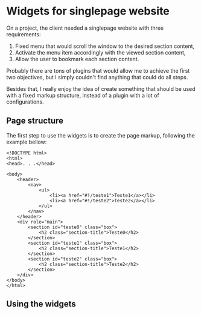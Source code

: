 # Widgets for singlepage website

On a project, the client needed a singlepage website with three requirements:

1. Fixed menu that would scroll the window to the desired section content,
2. Activate the menu item accordingly with the viewed section content,
3. Allow the user to bookmark each section content.

Probably there are tons of plugins that would allow me to achieve the first two
objectives, but I simply couldn't find anything that could do all steps.

Besides that, I really enjoy the idea of create something that should be used
with a fixed markup structure, instead of a plugin with a lot of configurations.

## Page structure

The first step to use the widgets is to create the page markup, following the
example bellow:

```
<!DOCTYPE html>
<html>
<head>. . .</head>

<body>
    <header>
        <nav>
            <ul>
                <li><a href="#!/teste1">Teste1</a></li>
                <li><a href="#!/teste2">Teste2</a></li>
            </ul>
        </nav>
    </header>
    <div role="main">
        <section id="teste0" class="box">
            <h2 class="section-title">Teste0</h2>
        </section>
        <section id="teste1" class="box">
            <h2 class="section-title">Teste1</h2>
        </section>
        <section id="teste2" class="box">
            <h2 class="section-title">Teste2</h2>
        </section>
    </div>
</body>
</html>
```

## Using the widgets
